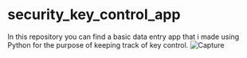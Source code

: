 # security_key_control_app
In this repository you can find a basic data entry app that i made using Python for the purpose of keeping track of key control. 
![Capture](https://github.com/TMazarov/security_key_control_app/assets/114079835/14aba99c-1228-4f70-8110-0bc23546cb1b)
